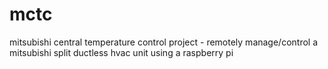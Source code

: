 # mctc
mitsubishi central temperature control project - remotely manage/control a mitsubishi split ductless hvac unit using a raspberry pi
